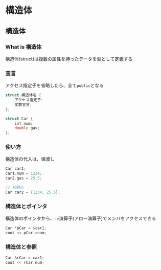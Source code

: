 # 構造体





## 構造体



### What is 構造体

構造体(struct)は複数の属性を持ったデータを型として定義する



### 宣言

アクセス指定子を省略したら、全て`public`となる

```c++
struct 構造体名 {
    アクセス指定子:
    変数宣言;
};

struct Car {
    int num;
    double gas;
};
```



### 使い方

構造体の代入は、値渡し

```c++
Car car1;
car1.num = 1234;
car2.gas = 25.5;

// 初期化
Car car2 = {1234, 25.5};
```



### 構造体とポインタ

構造体のポインタから、`->`演算子(アロー演算子)でメンバをアクセスできる

```c++
Car *pCar = &car1;
cout << pCar->num;
```



### 構造体と参照

```c++
Car &rCar = car1;
cout << rCar.num;
```









